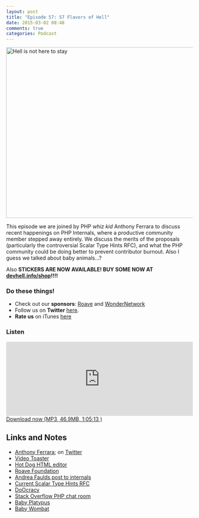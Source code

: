```yaml
---
layout: post
title: "Episode 57: 57 Flavors of Hell"
date: 2015-03-02 08:48
comments: true
categories: Podcast
---
```


<a href="https://www.flickr.com/photos/chriswaits/14078475019" title="Hell is not here to stay by Chris Waits, on Flickr"><img src="https://farm6.staticflickr.com/5596/14078475019_f32b8c8073_z.jpg" width="640" height="461" alt="Hell is not here to stay"></a>

This episode we are joined by PHP *whiz kid* Anthony Ferrara to discuss recent happenings on PHP Internals, where a productive community member stepped away entirely. We discuss the merits of the proposals (particularly the controversial Scalar Type Hints RFC), and what the PHP community could be doing better to prevent contributor burnout. Also I guess we talked about baby animals...?

Also **STICKERS ARE NOW AVAILABLE! BUY SOME NOW AT [devhell.info/shop](http://devhell.info/shop)!!!!**

### Do these things!

* Check out our **sponsors**: [Roave](http://roave.com/) and [WonderNetwork](https://wondernetwork.com/)
* Follow us on **Twitter** [here](https://twitter.com/dev_hell).
* **Rate us** on iTunes [here](http://itunes.apple.com/us/podcast/dev-hell/id489840699)

### Listen

<iframe frameborder='0' height='200px' scrolling='no' seamless src='https://embed.simplecast.com/35318?color=f5f5f5' width='100%'></iframe>
<a href="http://audio.simplecast.com/35318.mp3" rel="enclosure">Download now (MP3, 46.9MB, 1:05:13 )</a>

## Links and Notes

- [Anthony Ferrara](http://blog.ircmaxell.com/); on [Twitter](https://twitter.com/ircmaxell)
- [Video Toaster](http://en.wikipedia.org/wiki/Video_Toaster)
- [Hot Dog HTML editor](http://en.wikipedia.org/wiki/HotDog)
- [Roave Foundation](https://roave.com/foundation/)
- [Andrea Faulds post to internals](http://news.php.net/php.internals/82750)
- [Current Scalar Type Hints RFC](https://wiki.php.net/rfc/scalar_type_hints_v5)
- [DoOcracy](http://www.communitywiki.org/DoOcracy)
- [Stack Overflow PHP chat room](https://chat.stackoverflow.com/rooms/11/php)
- [Baby Platypus](http://cutepics.org/little-platypus)
- [Baby Wombat](http://www.babyanimalzoo.com/marsupials-keep-their-babies-in-pouches/wombat-baby-cute)